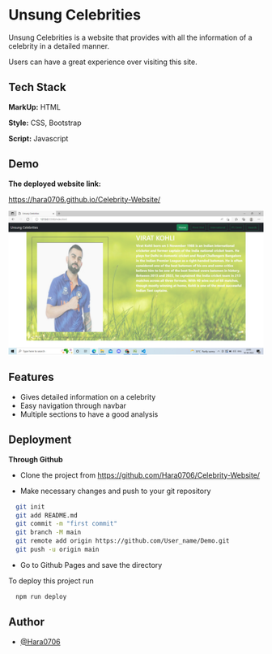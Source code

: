 
# Unsung Celebrities

Unsung Celebrities is a website that provides with all the information
of a celebrity in a detailed manner.

Users can have a great experience over visiting this site.






## Tech Stack

**MarkUp:** HTML

**Style:** CSS, Bootstrap

**Script:** Javascript


## Demo

**The deployed website link:**

https://hara0706.github.io/Celebrity-Website/


![](Images/front.png)
## Features

- Gives detailed information on a celebrity 
- Easy navigation through navbar
- Multiple sections to have a good analysis
## Deployment

**Through Github**

- Clone the project from
  https://github.com/Hara0706/Celebrity-Website/

- Make necessary changes and push to your git repository

```bash
  git init
  git add README.md
  git commit -m "first commit"
  git branch -M main
  git remote add origin https://github.com/User_name/Demo.git
  git push -u origin main
```

- Go to Github Pages and save the directory


To deploy this project run

```bash
  npm run deploy
```


## Author

- [@Hara0706](https://www.github.com/Hara0706)

